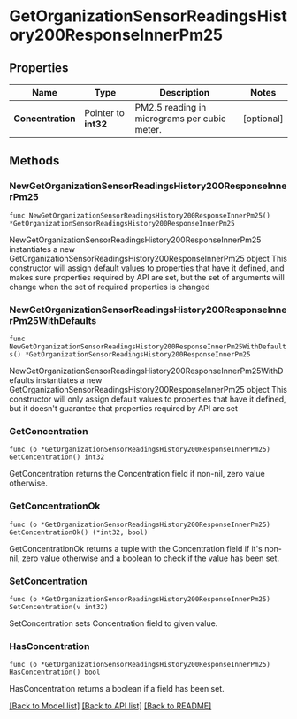 # GetOrganizationSensorReadingsHistory200ResponseInnerPm25

## Properties

Name | Type | Description | Notes
------------ | ------------- | ------------- | -------------
**Concentration** | Pointer to **int32** | PM2.5 reading in micrograms per cubic meter. | [optional] 

## Methods

### NewGetOrganizationSensorReadingsHistory200ResponseInnerPm25

`func NewGetOrganizationSensorReadingsHistory200ResponseInnerPm25() *GetOrganizationSensorReadingsHistory200ResponseInnerPm25`

NewGetOrganizationSensorReadingsHistory200ResponseInnerPm25 instantiates a new GetOrganizationSensorReadingsHistory200ResponseInnerPm25 object
This constructor will assign default values to properties that have it defined,
and makes sure properties required by API are set, but the set of arguments
will change when the set of required properties is changed

### NewGetOrganizationSensorReadingsHistory200ResponseInnerPm25WithDefaults

`func NewGetOrganizationSensorReadingsHistory200ResponseInnerPm25WithDefaults() *GetOrganizationSensorReadingsHistory200ResponseInnerPm25`

NewGetOrganizationSensorReadingsHistory200ResponseInnerPm25WithDefaults instantiates a new GetOrganizationSensorReadingsHistory200ResponseInnerPm25 object
This constructor will only assign default values to properties that have it defined,
but it doesn't guarantee that properties required by API are set

### GetConcentration

`func (o *GetOrganizationSensorReadingsHistory200ResponseInnerPm25) GetConcentration() int32`

GetConcentration returns the Concentration field if non-nil, zero value otherwise.

### GetConcentrationOk

`func (o *GetOrganizationSensorReadingsHistory200ResponseInnerPm25) GetConcentrationOk() (*int32, bool)`

GetConcentrationOk returns a tuple with the Concentration field if it's non-nil, zero value otherwise
and a boolean to check if the value has been set.

### SetConcentration

`func (o *GetOrganizationSensorReadingsHistory200ResponseInnerPm25) SetConcentration(v int32)`

SetConcentration sets Concentration field to given value.

### HasConcentration

`func (o *GetOrganizationSensorReadingsHistory200ResponseInnerPm25) HasConcentration() bool`

HasConcentration returns a boolean if a field has been set.


[[Back to Model list]](../README.md#documentation-for-models) [[Back to API list]](../README.md#documentation-for-api-endpoints) [[Back to README]](../README.md)



